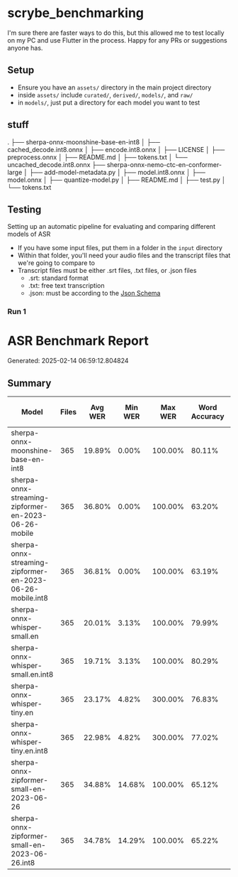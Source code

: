 # scrybe_benchmarking

I'm sure there are faster ways to do this, but this allowed me to test locally on my PC and use Flutter in the process. Happy for any PRs or suggestions anyone has.

## Setup

- Ensure you have an ```assets/``` directory in the main project directory
- inside ```assets/``` include ```curated/```, ```derived/```, ```models/```, and ```raw/```
- in ```models/```, just put a directory for each model you want to test

## stuff

.
├── sherpa-onnx-moonshine-base-en-int8
│   ├── cached_decode.int8.onnx
│   ├── encode.int8.onnx
│   ├── LICENSE
│   ├── preprocess.onnx
│   ├── README.md
│   ├── tokens.txt
│   └── uncached_decode.int8.onnx
├── sherpa-onnx-nemo-ctc-en-conformer-large
│   ├── add-model-metadata.py
│   ├── model.int8.onnx
│   ├── model.onnx
│   ├── quantize-model.py
│   ├── README.md
│   ├── test.py
│   └── tokens.txt

## Testing

Setting up an automatic pipeline for evaluating and comparing different models of ASR

- If you have some input files, put them in a folder in the ```input``` directory
- Within that folder, you'll need your audio files and the transcript files that we're going to compare to
- Transcript files must be either .srt files, .txt files, or .json files
  - .srt: standard format
  - .txt: free text transcription
  - .json: must be according to the [Json Schema](models/schema.json)

### Run 1
# ASR Benchmark Report
Generated: 2025-02-14 06:59:12.804824

## Summary

| Model | Files | Avg WER | Min WER | Max WER | Word Accuracy | Avg Decode (s) | RTF |
|-------|-------|---------|---------|---------|---------------|----------------|-----|
| sherpa-onnx-moonshine-base-en-int8 | 365 | 19.89% | 0.00% | 100.00% | 80.11% | 2.33 | 0.08 |
| sherpa-onnx-streaming-zipformer-en-2023-06-26-mobile | 365 | 36.80% | 0.00% | 100.00% | 63.20% | 2.56 | 0.09 |
| sherpa-onnx-streaming-zipformer-en-2023-06-26-mobile.int8 | 365 | 36.81% | 0.00% | 100.00% | 63.19% | 1.69 | 0.06 |
| sherpa-onnx-whisper-small.en | 365 | 20.01% | 3.13% | 100.00% | 79.99% | 15.09 | 0.50 |
| sherpa-onnx-whisper-small.en.int8 | 365 | 19.71% | 3.13% | 100.00% | 80.29% | 12.67 | 0.42 |
| sherpa-onnx-whisper-tiny.en | 365 | 23.17% | 4.82% | 300.00% | 76.83% | 3.06 | 0.10 |
| sherpa-onnx-whisper-tiny.en.int8 | 365 | 22.98% | 4.82% | 300.00% | 77.02% | 2.73 | 0.09 |
| sherpa-onnx-zipformer-small-en-2023-06-26 | 365 | 34.88% | 14.68% | 100.00% | 65.12% | 0.68 | 0.02 |
| sherpa-onnx-zipformer-small-en-2023-06-26.int8 | 365 | 34.78% | 14.29% | 100.00% | 65.22% | 0.54 | 0.02 |
